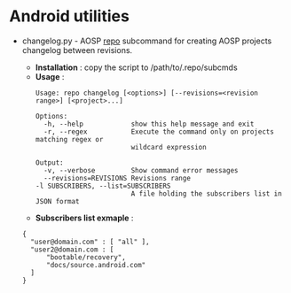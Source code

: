 # Android utilities

* changelog.py - AOSP [repo](https://source.android.com/source/developing.html) subcommand for creating AOSP projects changelog between revisions.

  - **Installation** : copy the script to /path/to/.repo/subcmds
  - **Usage** : 
    ```
    Usage: repo changelog [<options>] [--revisions=<revision range>] [<project>...]

    Options:
      -h, --help            show this help message and exit
      -r, --regex           Execute the command only on projects matching regex or
                            wildcard expression

    Output:
      -v, --verbose         Show command error messages
      --revisions=REVISIONS Revisions range
    -l SUBSCRIBERS, --list=SUBSCRIBERS
                            A file holding the subscribers list in JSON format
    ```
  - **Subscribers list exmaple** :
  ```
  {
    "user@domain.com" : [ "all" ],
    "user2@domain.com : [ 
        "bootable/recovery",
        "docs/source.android.com"
    ]
  }
  ```


